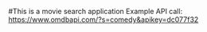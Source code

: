 #This is a movie search application
Example API call:
https://www.omdbapi.com/?s=comedy&apikey=dc077f32 